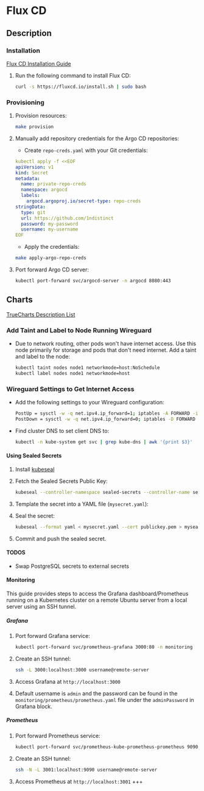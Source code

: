 # Flux CD

## Description

### Installation

[Flux CD Installation Guide](https://fluxcd.io/flux/installation/)

1. Run the following command to install Flux CD:

    ```bash
    curl -s https://fluxcd.io/install.sh | sudo bash
    ```

### Provisioning

1. Provision resources:

    ```bash
    make provision
    ```

2. Manually add repository credentials for the Argo CD repositories:
    - Create `repo-creds.yaml` with your Git credentials:

    ```yaml
    kubectl apply -f <<EOF
    apiVersion: v1
    kind: Secret
    metadata:
      name: private-repo-creds
      namespace: argocd
      labels:
        argocd.argoproj.io/secret-type: repo-creds
    stringData:
      type: git
      url: https://github.com/1ndistinct
      password: my-password
      username: my-username
    EOF
    ```

    - Apply the credentials:

    ```bash
    make apply-argo-repo-creds
    ```

3. Port forward Argo CD server:

    ```bash
    kubectl port-forward svc/argocd-server -n argocd 8080:443
    ```

## Charts

[TrueCharts Description List](https://truecharts.org/charts/description_list#Stable)

### Add Taint and Label to Node Running Wireguard

- Due to network routing, other pods won't have internet access. Use this node primarily for storage and pods that don't need internet. Add a taint and label to the node:

    ```bash
    kubectl taint nodes node1 networkmode=host:NoSchedule
    kubectl label nodes node1 networkmode=host
    ```

### Wireguard Settings to Get Internet Access

- Add the following settings to your Wireguard configuration:

    ```bash
    PostUp = sysctl -w -q net.ipv4.ip_forward=1; iptables -A FORWARD -i §g0 -j ACCEPT; iptables -A FORWARD -o wg0 -j ACCEPT; iptables -t nat -A POSTROUTING -o eth0 -j MASQUERADE
    PostDown = sysctl -w -q net.ipv4.ip_forward=0; iptables -D FORWARD -i wg0 -j ACCEPT; iptables -D FORWARD -o wg0 -j ACCEPT; iptables -t nat -D POSTROUTING -o eth0 -j MASQUERADE
    ```

- Find cluster DNS to set client DNS to:

    ```bash
    kubectl -n kube-system get svc | grep kube-dns | awk '{print $3}'
    ```

#### Using Sealed Secrets

1. Install [kubeseal](https://github.com/bitnami-labs/sealed-secrets?tab=readme-ov-file#linux)
2. Fetch the Sealed Secrets Public Key:

    ```bash
    kubeseal --controller-namespace sealed-secrets --controller-name sealed-secrets --fetch-cert > publickey.pem
    ```

3. Template the secret into a YAML file (`mysecret.yaml`):
4. Seal the secret:

    ```bash
    kubeseal --format yaml < mysecret.yaml --cert publickey.pem > mysealedsecret.yaml
    ```

5. Commit and push the sealed secret.

#### TODOS

- Swap PostgreSQL secrets to external secrets

#### Monitoring

This guide provides steps to access the Grafana dashboard/Prometheus running on a Kubernetes cluster on a remote Ubuntu server from a local server using an SSH tunnel.

##### Grafana

1. Port forward Grafana service:

    ```bash
    kubectl port-forward svc/prometheus-grafana 3000:80 -n monitoring
    ```

2. Create an SSH tunnel:

    ```bash
    ssh -L 3000:localhost:3000 username@remote-server
    ```

3. Access Grafana at `http://localhost:3000`
4. Default username is `admin` and the password can be found in the `monitoring/prometheus/prometheus.yaml` file under the `adminPassword` in Grafana block.

##### Prometheus

1. Port forward Prometheus service:

    ```bash
    kubectl port-forward svc/prometheus-kube-prometheus-prometheus 9090:9090 -n monitoring
    ```

2. Create an SSH tunnel:

    ```bash
    ssh -N -L 3001:localhost:9090 username@remote-server
    ```

3. Access Prometheus at `http://localhost:3001`
+++
